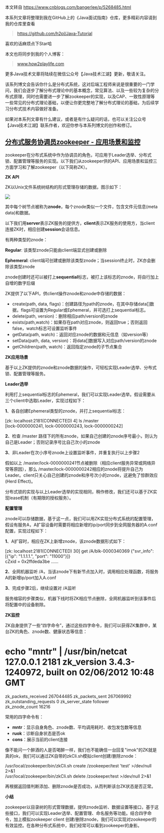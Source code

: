 本文转自 https://www.cnblogs.com/bangerlee/p/5268485.html

本系列文章将整理到我在GitHub上的《Java面试指南》仓库，更多精彩内容请到我的仓库里查看
> https://github.com/h2pl/Java-Tutorial

喜欢的话麻烦点下Star哈

本文也将同步到我的个人博客：
> www.how2playlife.com

更多Java技术文章将陆续在微信公众号【Java技术江湖】更新，敬请关注。

该系列博文会告诉你什么是分布式系统，这对后端工程师来说是很重要的一门学问，我们会逐步了解分布式理论中的基本概念，常见算法、以及一些较为复杂的分布式原理，同时也需要进一步了解zookeeper的实现，以及CAP、一致性原理等一些常见的分布式理论基础，以便让你更完整地了解分布式理论的基础，为后续学习分布式技术内容做好准备。

如果对本系列文章有什么建议，或者是有什么疑问的话，也可以关注公众号【Java技术江湖】联系作者，欢迎你参与本系列博文的创作和修订。

<!-- more -->  


## [分布式服务协调员zookeeper - 应用场景和监控](https://www.cnblogs.com/bangerlee/p/4427331.html)

zookeeper在分布式系统中作为协调员的角色，可应用于Leader选举、分布式锁、配置管理等服务的实现。以下我们从zookeeper供的API、应用场景和监控三方面学习和了解zookeeper（以下简称ZK）。





**ZK API**

ZK以Unix文件系统树结构的形式管理存储的数据，图示如下：

![](https://java-tutorial.oss-cn-shanghai.aliyuncs.com/142337054797921.png)

其中每个树节点被称为**znode**，每个znode类似一个文件，包含文件元信息(meta data)和数据。

以下我们用**server**表示ZK服务的提供方，**client**表示ZK服务的使用方，当client连接ZK时，相应创建**session**会话信息。

有两种类型的znode：

**Regular**: 该类型znode只能由client端显式创建或删除

**Ephemeral**: client端可创建或删除该类型znode；当session终止时，ZK亦会删除该类型znode

znode创建时还可以被打上**sequential**标志，被打上该标志的znode，将自行加上自增的数字后缀

ZK提供了以下API，供client操作znode和znode中存储的数据：

*   create(path, data, flags)：创建路径为path的znode，在其中存储data[]数据，flags可设置为Regular或Ephemeral，并可选打上sequential标志。
*   delete(path, version)：删除相应path/version的znode
*   exists(path,watch)：如果存在path对应znode，则返回true；否则返回false，watch标志可设置监听事件
*   getData(path, watch)：返回对应znode的数据和元信息（如version等）
*   setData(path, data, version)：将data[]数据写入对应path/version的znode
*   getChildren(path, watch)：返回指定znode的子节点集合

**ZK应用场景**

基于以上ZK提供的znode和znode数据的操作，可轻松实现Leader选举、分布式锁、配置管理等服务。

**Leader选举**

利用打上sequential标志的Ephemeral，我们可以实现Leader选举。假设需要从三个client中选取Leader，实现过程如下：

**1**、各自创建Ephemeral类型的znode，并打上sequential标志：



[zk: localhost:2181(CONNECTED) 4] ls /master  
[lock-0000000241, lock-0000000243, lock-0000000242]



**2**、检查 /master 路径下的所有znode，如果自己创建的znode序号最小，则认为自己是Leader；否则记录序号比自己次小的znode

**3**、非Leader在次小序号znode上设置监听事件，并重复执行以上步骤2

假如以上 /master/lock-0000000241节点被删除（相应client服务异常或网络异常等原因），那么 /master/lock-0000000242相应的znode将提升自己为Leader。client只关心自己创建的znode和序号次小的znode，这避免了惊群效应(Herd Effect)。

分布式锁的实现与以上Leader选举的实现相同，稍作修改，我们还可以基于ZK实现lease机制（有期限的授权服务）。

**配置管理**

znode可以存储数据，基于这一点，我们可以用ZK实现分布式系统的配置管理，假设有服务A，A扩容设备时需要将相应新增的ip/port同步到全网服务器的A.conf配置，实现过程如下：

**1**、A扩容时，相应在ZK上新增znode，该znode数据形式如下：



[zk: localhost:2181(CONNECTED) 30] get /A/blk-0000340369 {"svr_info": [{"ip": "1.1.1.1.", "port": "11000"}]}  
cZxid = 0x2ffdeda3be ……



**2**、全网机器监听 /A，当该znode下有新节点加入时，调用相应处理函数，将服务A的新增ip/port加入A.conf

**3**、完成步骤2后，继续设置对 /A监听

服务缩容的步骤类似，机器下线时将ZK相应节点删除，全网机器监听到该事件后将配置中的设备剔除。

**ZK监控**

ZK自身提供了一些“四字命令”，通过这些四字命令，我们可以获得ZK集群中，某台ZK的角色、znode数、健康状态等信息：




# echo "mntr" | /usr/bin/netcat 127.0.0.1 2181 zk_version 3.4.3-1240972, built on 02/06/2012 10:48 GMT  
zk_packets_received 267044485 zk_packets_sent 267069992 zk_outstanding_requests 0 zk_server_state follower  
zk_znode_count 16216




常用的四字命令有：

*   **mntr**：显示自身角色、znode数、平均调用耗时、收包发包数等信息
*   **ruok**：诊断自身状态是否ok
*   **cons**：展示当前的client连接

像不能问一个醉酒的人是否喝醉一样，我们也不能确信一台回复"imok"的ZK就是真的ok，我们可以通过ZK自带的zkCli.sh模拟client创建/删除znode：



/usr/local/zookeeper/bin/zkCli.sh create /zookeeper/test 'test' >/dev/null 2>&1  
/usr/local/zookeeper/bin/zkCli.sh delete /zookeeper/test >/dev/null 2>&1



再根据返回值判断添加、删除znode是否成功，从而判断该台ZK状态是否正常。

**小结**

zookeeper以目录树的形式管理数据，提供znode监听、数据设置等接口，基于这些接口，我们可以实现Leader选举、配置管理、命名服务等功能。结合四字命令，加上模拟zookeeper client 创建/删除znode，我们可以实现对zookeeper的有效监控。在各种分布式系统中，我们经常可以看到zookeeper的身影。